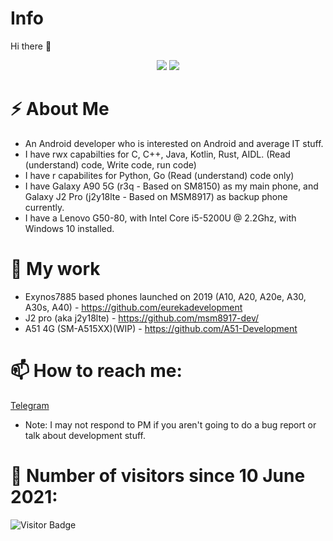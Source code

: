 # Info
 Hi there 👋
<p align="center">
 <img src="https://raw.githubusercontent.com/roynatech2544/readme-generator/master/generated/languages.svg"/>
 <img src="https://raw.githubusercontent.com/roynatech2544/readme-generator/master/generated/overview.svg"/>
</p>

# ⚡ About Me
- An Android developer who is interested on Android and average IT stuff.
- I have rwx capabilties for C, C++, Java, Kotlin, Rust, AIDL. (Read (understand) code, Write code, run code)
- I have r capabilites for Python, Go (Read (understand) code only)
- I have Galaxy A90 5G (r3q - Based on SM8150) as my main phone, and Galaxy J2 Pro (j2y18lte - Based on MSM8917) as backup phone currently.
- I have a Lenovo G50-80, with Intel Core i5-5200U @ 2.2Ghz, with Windows 10 installed.

# 🔭 My work
- Exynos7885 based phones launched on 2019 (A10, A20, A20e, A30, A30s, A40) - https://github.com/eurekadevelopment
- J2 pro (aka j2y18lte) - https://github.com/msm8917-dev/
- A51 4G (SM-A515XX)(WIP) - https://github.com/A51-Development
 
# 📫 How to reach me:
[Telegram](https://t.me/roynatech)
- Note: I may not respond to PM if you aren't going to do a bug report or talk about development stuff.

# 🤔 Number of visitors since 10 June 2021:
![Visitor Badge](https://visitor-badge.laobi.icu/badge?page_id=roynatech2544.roynatech2544)
